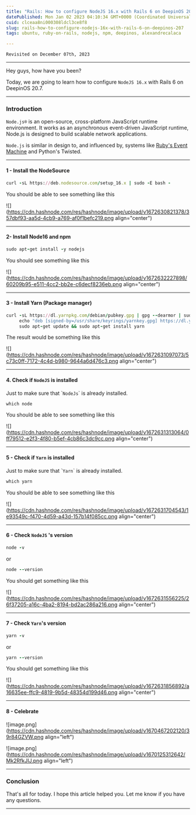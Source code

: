 ```yaml
---
title: "Rails: How to configure NodeJS 16.x with Rails 6 on DeepinOS 20.7"
datePublished: Mon Jan 02 2023 04:10:34 GMT+0000 (Coordinated Universal Time)
cuid: clceaa8ni000308ldcl3ce8f8
slug: rails-how-to-configure-nodejs-16x-with-rails-6-on-deepinos-207
tags: ubuntu, ruby-on-rails, nodejs, npm, deepinos, alexandrecalaca

---
```


`Revisited on December 07th, 2023`

---

Hey guys, how have you been?

Today, we are going to learn how to configure `NodeJS 16.x` with Rails 6 on DeepinOS 20.7.

---

### Introduction

`Node.js®` is an open-source, cross-platform JavaScript runtime environment. It works as an asynchronous event-driven JavaScript runtime, Node.js is designed to build scalable network applications.

`Node.js` is similar in design to, and influenced by, systems like [Ruby's Event Machine](https://github.com/eventmachine/eventmachine) and Python's Twisted.

---

#### **1 - Install the NodeSource**

```ruby
curl -sL https://deb.nodesource.com/setup_16.x | sudo -E bash -
```

You should be able to see something like this

![](https://cdn.hashnode.com/res/hashnode/image/upload/v1672630821378/357dbf93-aa5d-4cb9-a769-af0f1befc219.png align="center")

---

#### 2- Install Node16 and npm

```ruby
sudo apt-get install -y nodejs
```

You should see something like this

![](https://cdn.hashnode.com/res/hashnode/image/upload/v1672632227898/60209b95-e511-4cc2-bb2e-c6decf8236eb.png align="center")

---

#### **3 - Install Yarn (Package manager)**

```ruby
curl -sL https://dl.yarnpkg.com/debian/pubkey.gpg | gpg --dearmor | sudo tee /usr/share/keyrings/yarnkey.gpg >/dev/null
     echo "deb [signed-by=/usr/share/keyrings/yarnkey.gpg] https://dl.yarnpkg.com/debian stable main" | sudo tee /etc/apt/sources.list.d/yarn.list
     sudo apt-get update && sudo apt-get install yarn
```

The result would be something like this

![](https://cdn.hashnode.com/res/hashnode/image/upload/v1672631097073/5c73c0ff-7172-4c4d-b980-9644a6d476c3.png align="center")

---

#### **4\. Check if** `NodeJS` **is installed**

Just to make sure that \``NodeJs`\` is already installed.

```ruby
which node
```

You should be able to see something like this

![](https://cdn.hashnode.com/res/hashnode/image/upload/v1672631313064/0ff79512-e2f3-4f80-b5ef-4cb86c3dc9cc.png align="center")

---

#### 5 - **Check if** `Yarn` **is installed**

Just to make sure that \``Yarn`\` is already installed.

```ruby
which yarn
```

You should be able to see something like this

![](https://cdn.hashnode.com/res/hashnode/image/upload/v1672631704543/1e93549c-f470-4d59-a43d-157b14f085cc.png align="center")

---

#### 6 - Check `NodeJS` 's version

```ruby
node -v
```

or

```ruby
node --version
```

You should get something like this

![](https://cdn.hashnode.com/res/hashnode/image/upload/v1672631556225/26f37205-a16c-4ba2-8194-bd2ac286a216.png align="center")

---

#### 7 - Check `Yarn`'s version

```ruby
yarn -v
```

or

```ruby
yarn --version
```

You should get something like this

![](https://cdn.hashnode.com/res/hashnode/image/upload/v1672631856892/a16635ee-ffc9-4819-9b5d-48354d199d46.png align="center")

---

#### 8 - Celebrate

![image.png](https://cdn.hashnode.com/res/hashnode/image/upload/v1670467202120/39r84GZVW.png align="left")

![image.png](https://cdn.hashnode.com/res/hashnode/image/upload/v1670125312642/Mk2RfkJIJ.png align="left")

---

### Conclusion

That's all for today. I hope this article helped you. Let me know if you have any questions.

---